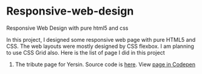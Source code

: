 # Responsive-web-design
Responsive Web Design with pure html5 and css

In this project, I designed some responsive web page with pure HTML5 and CSS. The web layouts were mostly designed by CSS flexbox. I am planning to use CSS Grid also.
Here is the list of page I did in this project

1. The tribute page for Yersin. Source code is [here](https://github.com/hangnguyen81/Responsive-web-design/blob/main/yersin-tribute-page.html). View [page in Codepen](https://codepen.io/hangnguyen81/full/JjNjzVW) 
